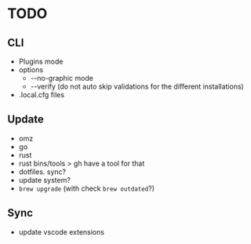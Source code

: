 # TODO

## CLI

* Plugins mode
* options
	* --no-graphic mode
	* --verify (do not auto skip validations for the different installations)
* .local.cfg files

## Update

* omz
* go
* rust
* rust bins/tools > gh have a tool for that
* dotfiles. sync?
* update system?
* `brew upgrade` (with check `brew outdated`?)

## Sync

* update vscode extensions

